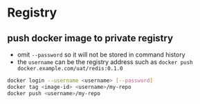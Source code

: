 # Registry

## push docker image to private registry
- omit `--password` so it will not be stored in command history
- the `username` can be the registry address such as `docker push docker.example.com/uat/redis:0.1.0`
```sh
docker login --username <username> [--password]
docker tag <image-id> <username>/my-repo
docker push <username>/my-repo
```
